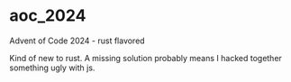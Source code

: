 # aoc_2024
Advent of Code 2024 - rust flavored

Kind of new to rust. A missing solution probably means I hacked together something ugly with js.
